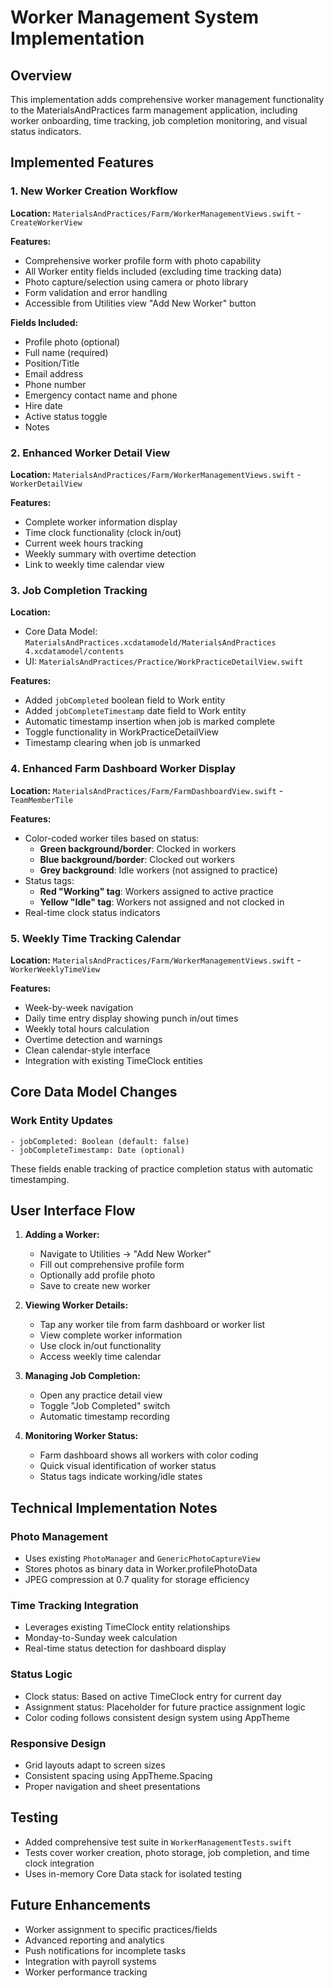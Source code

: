 # Worker Management System Implementation

## Overview
This implementation adds comprehensive worker management functionality to the MaterialsAndPractices farm management application, including worker onboarding, time tracking, job completion monitoring, and visual status indicators.

## Implemented Features

### 1. New Worker Creation Workflow

**Location:** `MaterialsAndPractices/Farm/WorkerManagementViews.swift` - `CreateWorkerView`

**Features:**
- Comprehensive worker profile form with photo capability
- All Worker entity fields included (excluding time tracking data)
- Photo capture/selection using camera or photo library
- Form validation and error handling
- Accessible from Utilities view "Add New Worker" button

**Fields Included:**
- Profile photo (optional)
- Full name (required)
- Position/Title
- Email address
- Phone number
- Emergency contact name and phone
- Hire date
- Active status toggle
- Notes

### 2. Enhanced Worker Detail View

**Location:** `MaterialsAndPractices/Farm/WorkerManagementViews.swift` - `WorkerDetailView`

**Features:**
- Complete worker information display
- Time clock functionality (clock in/out)
- Current week hours tracking
- Weekly summary with overtime detection
- Link to weekly time calendar view

### 3. Job Completion Tracking

**Location:** 
- Core Data Model: `MaterialsAndPractices.xcdatamodeld/MaterialsAndPractices 4.xcdatamodel/contents`
- UI: `MaterialsAndPractices/Practice/WorkPracticeDetailView.swift`

**Features:**
- Added `jobCompleted` boolean field to Work entity
- Added `jobCompleteTimestamp` date field to Work entity
- Automatic timestamp insertion when job is marked complete
- Toggle functionality in WorkPracticeDetailView
- Timestamp clearing when job is unmarked

### 4. Enhanced Farm Dashboard Worker Display

**Location:** `MaterialsAndPractices/Farm/FarmDashboardView.swift` - `TeamMemberTile`

**Features:**
- Color-coded worker tiles based on status:
  - **Green background/border**: Clocked in workers
  - **Blue background/border**: Clocked out workers  
  - **Grey background**: Idle workers (not assigned to practice)
- Status tags:
  - **Red "Working" tag**: Workers assigned to active practice
  - **Yellow "Idle" tag**: Workers not assigned and not clocked in
- Real-time clock status indicators

### 5. Weekly Time Tracking Calendar

**Location:** `MaterialsAndPractices/Farm/WorkerManagementViews.swift` - `WorkerWeeklyTimeView`

**Features:**
- Week-by-week navigation
- Daily time entry display showing punch in/out times
- Weekly total hours calculation
- Overtime detection and warnings
- Clean calendar-style interface
- Integration with existing TimeClock entities

## Core Data Model Changes

### Work Entity Updates
```
- jobCompleted: Boolean (default: false)
- jobCompleteTimestamp: Date (optional)
```

These fields enable tracking of practice completion status with automatic timestamping.

## User Interface Flow

1. **Adding a Worker:**
   - Navigate to Utilities → "Add New Worker"
   - Fill out comprehensive profile form
   - Optionally add profile photo
   - Save to create new worker

2. **Viewing Worker Details:**
   - Tap any worker tile from farm dashboard or worker list
   - View complete worker information
   - Use clock in/out functionality
   - Access weekly time calendar

3. **Managing Job Completion:**
   - Open any practice detail view
   - Toggle "Job Completed" switch
   - Automatic timestamp recording

4. **Monitoring Worker Status:**
   - Farm dashboard shows all workers with color coding
   - Quick visual identification of worker status
   - Status tags indicate working/idle states

## Technical Implementation Notes

### Photo Management
- Uses existing `PhotoManager` and `GenericPhotoCaptureView`
- Stores photos as binary data in Worker.profilePhotoData
- JPEG compression at 0.7 quality for storage efficiency

### Time Tracking Integration
- Leverages existing TimeClock entity relationships
- Monday-to-Sunday week calculation
- Real-time status detection for dashboard display

### Status Logic
- Clock status: Based on active TimeClock entry for current day
- Assignment status: Placeholder for future practice assignment logic
- Color coding follows consistent design system using AppTheme

### Responsive Design
- Grid layouts adapt to screen sizes
- Consistent spacing using AppTheme.Spacing
- Proper navigation and sheet presentations

## Testing
- Added comprehensive test suite in `WorkerManagementTests.swift`
- Tests cover worker creation, photo storage, job completion, and time clock integration
- Uses in-memory Core Data stack for isolated testing

## Future Enhancements
- Worker assignment to specific practices/fields
- Advanced reporting and analytics
- Push notifications for incomplete tasks
- Integration with payroll systems
- Worker performance tracking